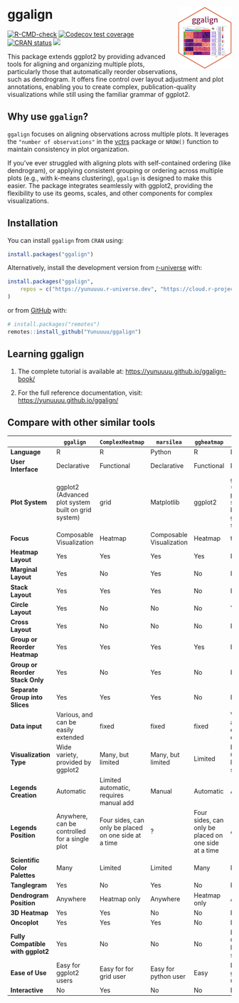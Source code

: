 
<!-- README.md is generated from README.Rmd. Please edit that file -->

# ggalign <a href="https://yunuuuu.github.io/ggalign/"><img src="man/figures/logo.png" align="right" height="139" alt="ggalign website" /></a>

<!-- badges: start -->

[![R-CMD-check](https://github.com/Yunuuuu/ggalign/actions/workflows/R-CMD-check.yaml/badge.svg)](https://github.com/Yunuuuu/ggalign/actions/workflows/R-CMD-check.yaml)
[![Codecov test
coverage](https://codecov.io/gh/Yunuuuu/ggalign/branch/main/graph/badge.svg)](https://app.codecov.io/gh/Yunuuuu/ggalign?branch=main)
[![CRAN
status](https://www.r-pkg.org/badges/version/ggalign)](https://CRAN.R-project.org/package=ggalign)
[![](https://cranlogs.r-pkg.org/badges/ggalign)](https://cran.r-project.org/package=ggalign)
<!-- badges: end -->

This package extends ggplot2 by providing advanced tools for aligning
and organizing multiple plots, particularly those that automatically
reorder observations, such as dendrogram. It offers fine control over
layout adjustment and plot annotations, enabling you to create complex,
publication-quality visualizations while still using the familiar
grammar of ggplot2.

## Why use `ggalign`?

`ggalign` focuses on aligning observations across multiple plots. It
leverages the `"number of observations"` in the
[vctrs](https://vctrs.r-lib.org/reference/vec_size.html) package or
`NROW()` function to maintain consistency in plot organization.

If you’ve ever struggled with aligning plots with self-contained
ordering (like dendrogram), or applying consistent grouping or ordering
across multiple plots (e.g., with k-means clustering), `ggalign` is
designed to make this easier. The package integrates seamlessly with
ggplot2, providing the flexibility to use its geoms, scales, and other
components for complex visualizations.

## Installation

You can install `ggalign` from `CRAN` using:

``` r
install.packages("ggalign")
```

Alternatively, install the development version from
[r-universe](https://yunuuuu.r-universe.dev/ggalign) with:

``` r
install.packages("ggalign",
    repos = c("https://yunuuuu.r-universe.dev", "https://cloud.r-project.org")
)
```

or from [GitHub](https://github.com/Yunuuuu/ggalign) with:

``` r
# install.packages("remotes")
remotes::install_github("Yunuuuu/ggalign")
```

## Learning ggalign

1.  The complete tutorial is available at:
    <https://yunuuuu.github.io/ggalign-book/>

2.  For the full reference documentation, visit:
    <https://yunuuuu.github.io/ggalign/>

## Compare with other similar tools

|                                   | `ggalign`                                           | `ComplexHeatmap`                                     | `marsilea`               | `ggheatmap`                                          | `ggtree`                                            |
|-----------------------------------|-----------------------------------------------------|------------------------------------------------------|--------------------------|------------------------------------------------------|-----------------------------------------------------|
| **Language**                      | R                                                   | R                                                    | Python                   | R                                                    | R                                                   |
| **User Interface**                | Declarative                                         | Functional                                           | Declarative              | Functional                                           | Declarative                                         |
| **Plot System**                   | ggplot2 (Advanced plot system built on grid system) | grid                                                 | Matplotlib               | ggplot2                                              | ggplot2 (Advanced plot system built on grid system) |
| **Focus**                         | Composable Visualization                            | Heatmap                                              | Composable Visualization | Heatmap                                              | tree Data                                           |
| **Heatmap Layout**                | Yes                                                 | Yes                                                  | Yes                      | Yes                                                  | No                                                  |
| **Marginal Layout**               | Yes                                                 | No                                                   | Yes                      | No                                                   | No                                                  |
| **Stack Layout**                  | Yes                                                 | Yes                                                  | Yes                      | No                                                   | No                                                  |
| **Circle Layout**                 | Yes                                                 | No                                                   | No                       | No                                                   | Yes                                                 |
| **Cross Layout**                  | Yes                                                 | No                                                   | No                       | No                                                   | No                                                  |
| **Group or Reorder Heatmap**      | Yes                                                 | Yes                                                  | Yes                      | Yes                                                  | No                                                  |
| **Group or Reorder Stack Only**   | Yes                                                 | No                                                   | Yes                      | No                                                   | No                                                  |
| **Separate Group into Slices**    | Yes                                                 | Yes                                                  | Yes                      | No                                                   | No                                                  |
| **Data input**                    | Various, and can be easily extended                 | fixed                                                | fixed                    | fixed                                                | Various, and can be easily extended                 |
| **Visualization Type**            | Wide variety, provided by ggplot2                   | Many, but limited                                    | Many, but limited        | Limited                                              | Limited Geometric layers support                    |
| **Legends Creation**              | Automatic                                           | Limited automatic, requires manual add               | Manual                   | Automatic                                            | Automatic                                           |
| **Legends Position**              | Anywhere, can be controlled for a single plot       | Four sides, can only be placed on one side at a time | ?                        | Four sides, can only be placed on one side at a time | Anywhere                                            |
| **Scientific Color Palettes**     | Many                                                | Limited                                              | Limited                  | Many                                                 | Many                                                |
| **Tanglegram**                    | Yes                                                 | No                                                   | Yes                      | No                                                   | No                                                  |
| **Dendrogram Position**           | Anywhere                                            | Heatmap only                                         | Anywhere                 | Heatmap only                                         | Anywhere                                            |
| **3D Heatmap**                    | Yes                                                 | Yes                                                  | No                       | No                                                   | No                                                  |
| **Oncoplot**                      | Yes                                                 | Yes                                                  | Yes                      | No                                                   | No                                                  |
| **Fully Compatible with ggplot2** | Yes                                                 | No                                                   | No                       | No                                                   | Limited Geometric layers support                    |
| **Ease of Use**                   | Easy for ggplot2 users                              | Easy for for grid user                               | Easy for python user     | Easy                                                 | Easy for ggplot2 users                              |
| **Interactive**                   | No                                                  | Yes                                                  | No                       | No                                                   | No                                                  |

